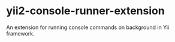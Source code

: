 yii2-console-runner-extension
=============================

An extension for running console commands on background in Yii framework.

